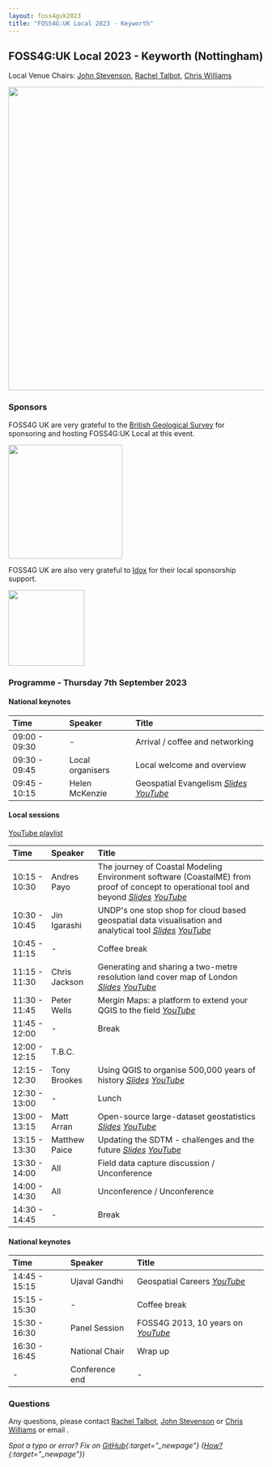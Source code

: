```yaml
---
layout: foss4guk2023
title: "FOSS4G:UK Local 2023 - Keyworth"
---
```



## FOSS4G:UK Local 2023 - Keyworth (Nottingham)

Local Venue Chairs: [John Stevenson](mailto:jostev@bgs.ac.uk), [Rachel Talbot](mailto:rtalbot@bgs.ac.uk), [Chris Williams](mailto:chrwil@bgs.ac.uk)

<img src="https://www.bgs.ac.uk/wp-content/uploads/2020/09/P786623-960x640.jpg" width="600" align="middle">


### Sponsors

FOSS4G UK are very grateful to the [British Geological Survey](https://www.bgs.ac.uk/) for sponsoring and hosting FOSS4G:UK Local at this event.

[<img src="https://www.bgs.ac.uk/wp-content/uploads/2022/08/BGS-Logo-Pos-RGB.svg" width="225" align="middle">](https://www.bgs.ac.uk/)

FOSS4G UK are also very grateful to [Idox](https://www.idoxgroup.com/) for their local sponsorship support.

[<img src="images/Idox_Logo_CMYK.jpg" width="150" align="middle">](https://www.idoxgroup.com/)

### Programme - Thursday 7th September 2023

#### National keynotes

Time | Speaker| Title|
:-----|:-----|:-----
09:00 - 09:30|-|Arrival / coffee and networking
09:30 - 09:45|Local organisers|Local welcome and overview
09:45 - 10:15|Helen McKenzie|Geospatial Evangelism *[Slides](https://docs.google.com/presentation/d/1gM5Yg-Z4i_zLo9ae1bPUJtxPd6TLC9r74N6x7K19nd4/edit?usp=sharing) [YouTube](https://youtu.be/RNIyMkWobCc)*


#### Local sessions

[YouTube playlist](https://www.youtube.com/playlist?list=PLCvveKqdciOkY7UFg5xIbXBm4I-UUO793)

Time | Speaker| Title|
:-----|:-----|:-----
10:15 - 10:30|Andres Payo|The journey of Coastal Modeling Environment software (CoastalME) from proof of concept to operational tool and beyond *[Slides](presentations/Keyworth_AndresPayoSlides.pdf) [YouTube](https://youtu.be/aUCz1NEIC0w)*
10:30 - 10:45|Jin Igarashi|UNDP's one stop shop for cloud based geospatial data visualisation and analytical tool *[Slides](presentations/Keyworth_JinIgarashiSlides.pdf) [YouTube](https://youtu.be/_ZUdAvEDoWc)*
10:45 - 11:15|-|Coffee break
11:15 - 11:30|Chris Jackson|Generating and sharing a two-metre resolution land cover map of London *[Slides](presentations/Keyworth_ChrisJacksonSlides.pdf) [YouTube](https://youtu.be/oqBYrFGNURk)*
11:30 - 11:45|Peter Wells|Mergin Maps: a platform to extend your QGIS to the field *[YouTube](https://youtu.be/T1ZQ53FAQ78)*
11:45 - 12:00|-|Break
12:00 - 12:15|T.B.C.|
12:15 - 12:30|Tony Brookes|Using QGIS to organise 500,000 years of history *[Slides](presentations/Keyworth_TonyBrookesSlides.pdf) [YouTube](https://youtu.be/7YCX8QZ27KU)*
12:30 - 13:00|-|Lunch
13:00 - 13:15|Matt Arran|Open-source large-dataset geostatistics *[Slides](presentations/Keyworth_MattArranSlides.pdf) [YouTube](https://youtu.be/2O794JteLzY)*
13:15 - 13:30|Matthew Paice|Updating the SDTM - challenges and the future *[Slides](presentations/Keyworth_MatthewPaiceSlides.pdf) [YouTube](https://youtu.be/0U0z5LQTOhs)*
13:30 - 14:00|All|Field data capture discussion / Unconference
14:00 - 14:30|All|Unconference / Unconference
14:30 - 14:45|-|Break

#### National keynotes

Time | Speaker| Title|
:-----|:-----|:-----
14:45 - 15:15|Ujaval Gandhi|Geospatial Careers *[YouTube](https://youtube.com/live/vE9RQBUWWUE?feature=share)*
15:15 - 15:30|-|Coffee break
15:30 - 16:30|Panel Session|FOSS4G 2013, 10 years on *[YouTube](https://youtube.com/live/2UReJqFle_Y?feature=share)*
16:30 - 16:45|National Chair|Wrap up
-|Conference end|-

### Questions

Any questions, please contact [Rachel Talbot](mailto:rtalbot@bgs.ac.uk), [John Stevenson](mailto:jostev@bgs.ac.uk) or [Chris Williams](mailto:chrwil@bgs.ac.uk) or email <span class="osgeoemail"></span>.

*Spot a typo or error? Fix on [GitHub](https://github.com/osgeouk/website/blob/gh-pages/foss4guklocal2023/keyworth.md){:target="_newpage"} ([How?](https://uk.osgeo.org/editing-on-github){:target="_newpage"})*

<!-- Jonny Huck Email Obfuscator -->
<!-- Simply add...  <span class="osgeoemail"></span>  ...wherever you would like the email link to appear -->
<script>
    let spans = document.getElementsByClassName('osgeoemail');
    for (let i = 0; i < spans.length; i++){
        spans[i].innerHTML = Tea.decrypt("TaP7QMCgFhScZikfQl5S2WfHPdfSh44LhvA4yCJITheD063TvlsEuDlGFtNkE+SCMIKiymkA/88=", "foss4g");
    }
</script>

